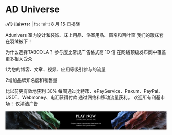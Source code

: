 # AD Universe

𝓐𝕯 𝖀𝖓𝖎𝖛𝖊𝖗𝖘𝖊 | 𝔣𝔯𝔢𝔢 𝔪𝔦𝔫𝔱 8 月 15 日揭晓

Adunivers 室内设计和装饰、床上用品、浴室用品、窗帘和百叶窗 我们的暖床套在羽绒被下！

为什么选择TABOOLA？
参与度比常规广告格式高 10 倍
在网络顶级发布商中覆盖更多相关受众

1为您的博客、文章、视频、应用等吸引参与的流量

2增加品牌知名度和销售量

比以前更有效地获利 30%
每周通过比特币、ePayService、Paxum、PayPal、USDT、Webmoney、电汇获得付款
通过网络和移动流量获利。 欢迎所有利基市场！
仅清洁广告

![d43f7cbb7dd6663e34537d70fa2926ae](d43f7cbb7dd6663e34537d70fa2926ae.webp)


